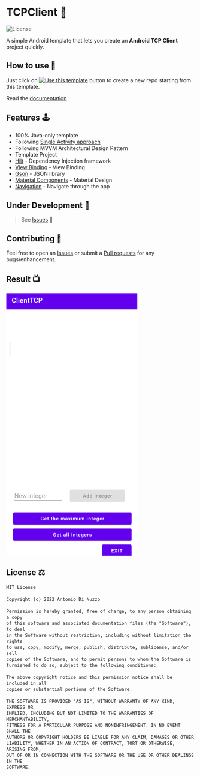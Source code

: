 
# TCPClient 🧞‍
![License](https://img.shields.io/github/license/Indisparte/TCPClient?logo=MIT)

A simple Android template that lets you create an **Android TCP Client** project quickly. 

## How to use 👣

Just click on [![Use this template](https://img.shields.io/badge/-Use%20this%20template-brightgreen)](https://github.com/Indisparte/TCPClient/generate) button to create a new repo starting from this template.

Read the [documentation](https://github.com/Indisparte/TCPClient/wiki)

## Features 🕹

- 100% Java-only template
- Following [Single Activity approach](https://medium.com/nerd-for-tech/single-activity-2659f6ac09e8)
- Following MVVM Architectural Design Pattern
- Template Project
- [Hilt](https://dagger.dev/hilt/) - Dependency Injection framework
- [View Binding](https://developer.android.com/topic/libraries/view-binding) - View Binding
- [Gson](https://github.com/google/gson) - JSON library
- [Material Components](https://github.com/material-components/material-components-android) - Material Design
- [Navigation](https://developer.android.com/guide/navigation) - Navigate through the app


## Under Development 🚧
> See [Issues](https://github.com/Indisparte/TCPClient/issues) 🚨

## Contributing 🤝

Feel free to open an [Issues](https://github.com/Indisparte/TCPClient/issues) or submit a [Pull requests](https://github.com/Indisparte/TCPClient/pulls) for any bugs/enhancement.

## Result 📺
<img src="https://github.com/Indisparte/TCPClient/blob/main/images/screenshot.png" width="350px" height="700px" /> 

## License ⚖️
```
MIT License

Copyright (c) 2022 Antonio Di Nuzzo

Permission is hereby granted, free of charge, to any person obtaining a copy
of this software and associated documentation files (the "Software"), to deal
in the Software without restriction, including without limitation the rights
to use, copy, modify, merge, publish, distribute, sublicense, and/or sell
copies of the Software, and to permit persons to whom the Software is
furnished to do so, subject to the following conditions:

The above copyright notice and this permission notice shall be included in all
copies or substantial portions of the Software.

THE SOFTWARE IS PROVIDED "AS IS", WITHOUT WARRANTY OF ANY KIND, EXPRESS OR
IMPLIED, INCLUDING BUT NOT LIMITED TO THE WARRANTIES OF MERCHANTABILITY,
FITNESS FOR A PARTICULAR PURPOSE AND NONINFRINGEMENT. IN NO EVENT SHALL THE
AUTHORS OR COPYRIGHT HOLDERS BE LIABLE FOR ANY CLAIM, DAMAGES OR OTHER
LIABILITY, WHETHER IN AN ACTION OF CONTRACT, TORT OR OTHERWISE, ARISING FROM,
OUT OF OR IN CONNECTION WITH THE SOFTWARE OR THE USE OR OTHER DEALINGS IN THE
SOFTWARE.
```
